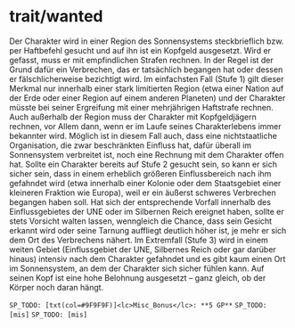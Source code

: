 # trait/wanted

Der Charakter wird in einer Region des Sonnensystems steckbrieflich bzw. per Haftbefehl gesucht und auf ihn ist ein Kopfgeld ausgesetzt. Wird er gefasst, muss er mit empfindlichen Strafen rechnen. In der Regel ist der Grund dafür ein Verbrechen, das er tatsächlich begangen hat oder dessen er fälschlicherweise bezichtigt wird. Im einfachsten Fall (Stufe 1) gilt dieser Merkmal nur innerhalb einer stark limitierten Region (etwa einer Nation auf der Erde oder einer Region auf einem anderen Planeten) und der Charakter müsste bei seiner Ergreifung mit einer mehrjährigen Haftstrafe rechnen. Auch außerhalb der Region muss der Charakter mit Kopfgeldjägern rechnen, vor Allem dann, wenn er im Laufe seines Charakterlebens immer bekannter wird. Möglich ist in diesem Fall auch, dass eine nichtstaatliche Organisation, die zwar beschränkten Einfluss hat, dafür überall im Sonnensystem verbreitet ist, noch eine Rechnung mit dem Charakter offen hat. Sollte ein Charakter bereits auf Stufe 2 gesucht sein, so kann er sich sicher sein, dass in einem erheblich größeren Einflussbereich nach ihm gefahndet wird (etwa innerhalb einer Kolonie oder dem Staatsgebiet einer kleineren Fraktion wie Europa), weil er ein äußerst schweres Verbrechen begangen haben soll. Hat sich der entsprechende Vorfall innerhalb des Einflussgebietes der UNE oder im Silbernen Reich ereignet haben, sollte er stets Vorsicht walten lassen, wenngleich die Chance, dass sein Gesicht erkannt wird oder seine Tarnung auffliegt deutlich höher ist, je mehr er sich dem Ort des Verbrechens nähert. Im Extremfall (Stufe 3) wird in einem weiten Gebiet (Einflussgebiet der UNE, Silbernes Reich oder gar darüber hinaus) intensiv nach dem Charakter gefahndet und es gibt kaum einen Ort im Sonnensystem, an dem der Charakter sich sicher fühlen kann. Auf seinen Kopf ist eine hohe Belohnung ausgesetzt – ganz gleich, ob der Körper noch daran hängt.

`SP_TODO: [txt(col=#9F9F9F)]<lc>Misc_Bonus</lc>: **5 GP**`
`SP_TODO: [mis]`
`SP_TODO: [mis]`